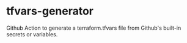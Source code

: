 # tfvars-generator
Github Action to generate a terraform.tfvars file from Github's built-in secrets or variables.

